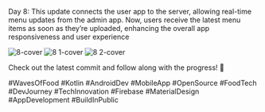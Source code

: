 Day 8: This update connects the user app to the server, allowing real-time menu updates from the admin app. Now, users receive the latest menu items as soon as they’re uploaded, enhancing the overall app responsiveness and user experience

![8-cover](https://github.com/user-attachments/assets/d2051928-67a6-431e-9aa3-e6d4d25b02f8)
![8 1-cover](https://github.com/user-attachments/assets/c9805211-2832-47c3-b4cd-3ddba2846842)
![8 2-cover](https://github.com/user-attachments/assets/04a2133e-c7ab-4c1c-9c8e-01018394acdd)




Check out the latest commit and follow along with the progress! 🌟

#WavesOfFood #Kotlin #AndroidDev #MobileApp #OpenSource #FoodTech #DevJourney #TechInnovation #Firebase #MaterialDesign #AppDevelopment #BuildInPublic


